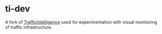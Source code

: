 # ti-dev
A fork of [TrafficIntelligence](https://bitbucket.org/Nicolas/trafficintelligence/wiki/Home) used for experimentation with visual monitoring of traffic infrastructure. 

